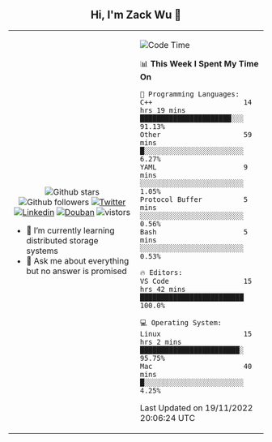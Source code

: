 <h2 align="center"> Hi, I'm Zack Wu 👋 </h2>

<table>
    <tr>
        <td valign="center" width="50%">
            <p align="center">
              <img src="https://img.shields.io/github/stars/izackwu?style=social" alt="Github stars" />
              <img src="https://img.shields.io/github/followers/izackwu?style=social" alt="Github followers" />
              <a href="https://twitter.com/_zackwu"><img src="https://img.shields.io/badge/@__zackwu-1DA1F2?style=flat&logo=Twitter&logoColor=white" alt="Twitter"/></a>
              <a href="https://www.linkedin.com/in/izackwu/?locale=en_US"><img src="https://img.shields.io/badge/@izackwu-0073b1?style=flat&logo=LinkedIn&logoColor=white" alt="Linkedin" /></a>
              <a href="https://www.douban.com/people/keith1"><img src="https://img.shields.io/badge/@keith1-007722?style=flat&logo=Douban&logoColor=white" alt="Douban" /></a>
              <img src="https://visitor-badge.glitch.me/badge?page_id=keithnull" alt="vistors" />
            </p>
            <ul>
                <li>🌱 I’m currently learning distributed storage systems</li>
                <li>💬 Ask me about everything but no answer is promised</li>
            </ul>
        </td>
       <td valign="top" width="50%">
    
<!--START_SECTION:waka-->
![Code Time](http://img.shields.io/badge/Code%20Time-2%2C134%20hrs%2035%20mins-blue)

📊 **This Week I Spent My Time On** 

```text
💬 Programming Languages: 
C++                      14 hrs 19 mins      ██████████████████████░░░   91.13% 
Other                    59 mins             █░░░░░░░░░░░░░░░░░░░░░░░░   6.27% 
YAML                     9 mins              ░░░░░░░░░░░░░░░░░░░░░░░░░   1.05% 
Protocol Buffer          5 mins              ░░░░░░░░░░░░░░░░░░░░░░░░░   0.56% 
Bash                     5 mins              ░░░░░░░░░░░░░░░░░░░░░░░░░   0.53%

🔥 Editors: 
VS Code                  15 hrs 42 mins      █████████████████████████   100.0%

💻 Operating System: 
Linux                    15 hrs 2 mins       ████████████████████████░   95.75% 
Mac                      40 mins             █░░░░░░░░░░░░░░░░░░░░░░░░   4.25%

```


 Last Updated on 19/11/2022 20:06:24 UTC
<!--END_SECTION:waka-->
</td></tr>
</table>


